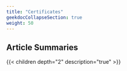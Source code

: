 ```yaml
---
title: "Certificates"
geekdocCollapseSection: true
weight: 50
---
```



## Article Summaries

{{< children depth="2" description="true" >}}